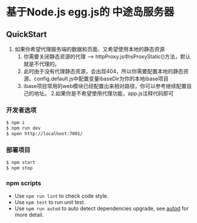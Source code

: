 # 基于Node.js egg.js的 中途岛服务器



## QuickStart




1. 如果你希望代理服务端的数据和页面、又希望使用本地的静态资源
	1. 你需要关闭静态资源的代理 -->  httpProxy.js中isProxyStatic()方法，默认就是不代理的。
	2. 此时由于没有代理静态资源，会出现404，所以你需要配置本地的静态资源。config.default.js中配置变量ibaseDir为你的本地ibase项目
	3. ibase项目常用的web模块已经配置出来相对路径，你可以参考继续配置自己的地址。
2.如果你是不希望使用代理功能，app.js注释代码即可	



### 开发者选项

```bash
$ npm i
$ npm run dev
$ open http://localhost:7001/
```

### 部署项目

```bash
$ npm start
$ npm stop
```

### npm scripts

- Use `npm run lint` to check code style.
- Use `npm test` to run unit test.
- Use `npm run autod` to auto detect dependencies upgrade, see [autod](https://www.npmjs.com/package/autod) for more detail.


[egg]: https://eggjs.org